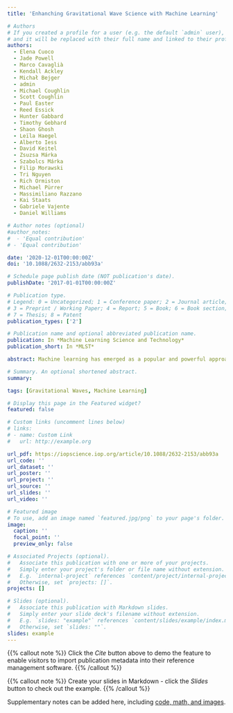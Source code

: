 ```yaml
---
title: 'Enhanching Gravitational Wave Science with Machine Learning'

# Authors
# If you created a profile for a user (e.g. the default `admin` user), write the username (folder name) here
# and it will be replaced with their full name and linked to their profile.
authors:
  - Elena Cuoco
  - Jade Powell
  - Marco Cavaglià
  - Kendall Ackley
  - Michał Bejger
  - admin
  - Michael Coughlin
  - Scott Coughlin
  - Paul Easter
  - Reed Essick
  - Hunter Gabbard
  - Timothy Gebhard
  - Shaon Ghosh
  - Leïla Haegel
  - Alberto Iess
  - David Keitel
  - Zsuzsa Márka
  - Szabolcs Márka
  - Filip Morawski
  - Tri Nguyen
  - Rich Ormiston
  - Michael Pürrer
  - Massimiliano Razzano
  - Kai Staats
  - Gabriele Vajente
  - Daniel Williams

# Author notes (optional)
#author_notes:
#  - 'Equal contribution'
# - 'Equal contribution'

date: '2020-12-01T00:00:00Z'
doi: '10.1088/2632-2153/abb93a'

# Schedule page publish date (NOT publication's date).
publishDate: '2017-01-01T00:00:00Z'

# Publication type.
# Legend: 0 = Uncategorized; 1 = Conference paper; 2 = Journal article;
# 3 = Preprint / Working Paper; 4 = Report; 5 = Book; 6 = Book section;
# 7 = Thesis; 8 = Patent
publication_types: ['2']

# Publication name and optional abbreviated publication name.
publication: In *Machine Learning Science and Technology*
publication_short: In *MLST*

abstract: Machine learning has emerged as a popular and powerful approach for solving problems in astrophysics. We review applications of machine learning techniques for the analysis of ground-based gravitational-wave (GW) detector data. Examples include techniques for improving the sensitivity of Advanced Laser Interferometer GW Observatory and Advanced Virgo GW searches, methods for fast measurements of the astrophysical parameters of GW sources, and algorithms for reduction and characterization of non-astrophysical detector noise. These applications demonstrate how machine learning techniques may be harnessed to enhance the science that is possible with current and future GW detectors.

# Summary. An optional shortened abstract.
summary:

tags: [Gravitational Waves, Machine Learning] 

# Display this page in the Featured widget?
featured: false

# Custom links (uncomment lines below)
# links:
# - name: Custom Link
#   url: http://example.org

url_pdf: https://iopscience.iop.org/article/10.1088/2632-2153/abb93a
url_code: ''
url_dataset: ''
url_poster: ''
url_project: ''
url_source: ''
url_slides: ''
url_video: ''

# Featured image
# To use, add an image named `featured.jpg/png` to your page's folder.
image:
  caption: ''
  focal_point: ''
  preview_only: false

# Associated Projects (optional).
#   Associate this publication with one or more of your projects.
#   Simply enter your project's folder or file name without extension.
#   E.g. `internal-project` references `content/project/internal-project/index.md`.
#   Otherwise, set `projects: []`.
projects: []

# Slides (optional).
#   Associate this publication with Markdown slides.
#   Simply enter your slide deck's filename without extension.
#   E.g. `slides: "example"` references `content/slides/example/index.md`.
#   Otherwise, set `slides: ""`.
slides: example
---
```


{{% callout note %}}
Click the _Cite_ button above to demo the feature to enable visitors to import publication metadata into their reference management software.
{{% /callout %}}

{{% callout note %}}
Create your slides in Markdown - click the _Slides_ button to check out the example.
{{% /callout %}}

Supplementary notes can be added here, including [code, math, and images](https://wowchemy.com/docs/writing-markdown-latex/).

